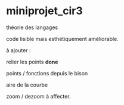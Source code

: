 # miniprojet_cir3
théorie des langages

code lisible mais esthétiquement améliorable.

à ajouter : 

relier les points <b>done</b>

points / fonctions depuis le bison

aire de la courbe

zoom / dezoom à affecter.
